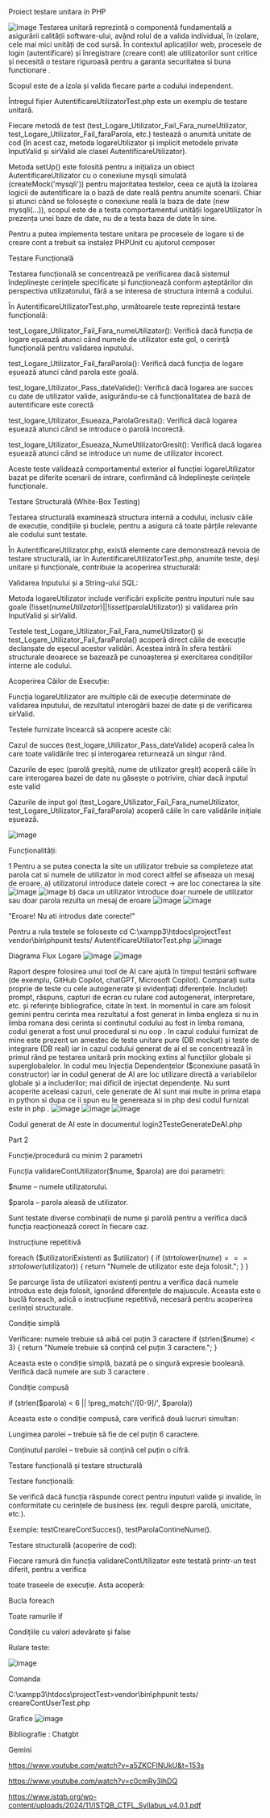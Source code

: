 
Proiect testare unitara in PHP

![image](https://github.com/user-attachments/assets/2258f068-a37c-4e2a-a5b3-d0438b380b90)
Testarea unitară reprezintă o componentă fundamentală a asigurării calității software-ului, având rolul de a valida individual, în izolare, cele mai mici unități de cod sursă. În contextul aplicațiilor web, procesele de login (autentificare) și înregistrare (creare cont) ale utilizatorilor sunt critice și necesită o testare riguroasă pentru a garanta securitatea si buna functionare .

Scopul este de a izola și valida fiecare parte a codului independent.

Întregul fișier AutentificareUtilizatorTest.php este un exemplu de testare unitară.

Fiecare metodă de test (test_Logare_Utilizator_Fail_Fara_numeUtilizator, test_Logare_Utilizator_Fail_faraParola, etc.) testează o anumită unitate de cod (în acest caz, metoda logareUtilizator și implicit metodele private InputValid și sirValid ale clasei AutentificareUtilizator).

Metoda setUp() este folosită pentru a inițializa un obiect AutentificareUtilizator cu o conexiune mysqli simulată (createMock('mysqli')) pentru majoritatea testelor, ceea ce ajută la izolarea logicii de autentificare la o bază de date reală pentru anumite scenarii. Chiar și atunci când se folosește o conexiune reală la baza de date (new mysqli(...)), scopul este de a testa comportamentul unității logareUtilizator în prezența unei baze de date, nu de a testa baza de date în sine.

Pentru a putea implementa testare unitara pe procesele de logare si de creare cont a trebuit sa instalez PHPUnit cu ajutorul composer 

Testare Funcțională

Testarea funcțională se concentrează pe verificarea dacă sistemul îndeplinește cerințele specificate și funcționează conform așteptărilor din perspectiva utilizatorului, fără a se interesa de structura internă a codului.

În AutentificareUtilizatorTest.php, următoarele teste reprezintă testare funcțională:

test_Logare_Utilizator_Fail_Fara_numeUtilizator(): Verifică dacă funcția de logare eșuează atunci când numele de utilizator este gol, o cerință funcțională pentru validarea inputului.

test_Logare_Utilizator_Fail_faraParola(): Verifică dacă funcția de logare eșuează atunci când parola este goală.

test_logare_Utilizator_Pass_dateValide(): Verifică dacă logarea are succes cu date de utilizator valide, asigurându-se că funcționalitatea de bază de autentificare este corectă

test_logare_Utilizator_Esueaza_ParolaGresita(): Verifică dacă logarea eșuează atunci când se introduce o parolă incorectă.

test_logare_Utilizator_Esueaza_NumeUtilizatorGresit(): Verifică dacă logarea eșuează atunci când se introduce un nume de utilizator incorect.

Aceste teste validează comportamentul exterior al funcției logareUtilizator bazat pe diferite scenarii de intrare, confirmând că îndeplinește cerințele funcționale.

Testare Structurală (White-Box Testing)

Testarea structurală examinează structura internă a codului, inclusiv căile de execuție, condițiile și buclele, pentru a asigura că toate părțile relevante ale codului sunt testate.

În AutentificareUtilizator.php, există elemente care demonstrează nevoia de testare structurală, iar în AutentificareUtilizatorTest.php, anumite teste, deși unitare și funcționale, contribuie la acoperirea structurală:

Validarea Inputului și a String-ului SQL:

Metoda logareUtilizator include verificări explicite pentru inputuri nule sau goale (!isset($numeUtilizator) || !isset($parolaUtilizator)) și validarea prin InputValid și sirValid.

Testele test_Logare_Utilizator_Fail_Fara_numeUtilizator() și test_Logare_Utilizator_Fail_faraParola() acoperă direct căile de execuție declanșate de eșecul acestor validări. Acestea intră în sfera testării structurale deoarece se bazează pe cunoașterea și exercitarea condițiilor interne ale codului.

Acoperirea Căilor de Execuție:

Funcția logareUtilizator are multiple căi de execuție determinate de validarea inputului, de rezultatul interogării bazei de date și de verificarea sirValid.

Testele furnizate încearcă să acopere aceste căi:

Cazul de succes (test_logare_Utilizator_Pass_dateValide) acoperă calea în care toate validările trec și interogarea returnează un singur rând.

Cazurile de eșec (parolă greșită, nume de utilizator greșit) acoperă căile în care interogarea bazei de date nu găsește o potrivire, chiar dacă inputul este valid

Cazurile de input gol (test_Logare_Utilizator_Fail_Fara_numeUtilizator, test_Logare_Utilizator_Fail_faraParola) acoperă căile în care validările inițiale eșuează.

![image](https://github.com/user-attachments/assets/785cfc17-979d-4fa2-a39a-174602d38ce5)


Funcționalități:

1 Pentru a se putea conecta la site un utilizator trebuie sa completeze atat parola cat si numele de utilizator in mod corect altfel se afiseaza un mesaj de eroare.
a) utilizatorul introduce datele corect -> are loc conectarea la site
![image](https://github.com/user-attachments/assets/95a8b9c5-09e0-4596-9237-ae39802c5a5a)
![image](https://github.com/user-attachments/assets/a3860601-ce34-4d0f-a535-3ab9da5e0289)
b) daca un utilizator introduce doar numele de utilizator sau doar parola rezulta un mesaj de eroare 
![image](https://github.com/user-attachments/assets/69d5c682-444c-4bf8-b5f3-a52c735b6bfe)
![image](https://github.com/user-attachments/assets/9fc2dbff-648e-4a74-a013-1debc7cd9b83)

"Eroare! Nu ati introdus date corecte!"


Pentru a rula testele se foloseste 
cd C:\xampp3\htdocs\projectTest
vendor\bin\phpunit tests/ AutentificareUtiliatorTest.php
![image](https://github.com/user-attachments/assets/2c3310df-58a3-4b35-8e38-4de2f14de1a9)

Diagrama Flux Logare
![image](https://github.com/user-attachments/assets/c66efadc-2fa1-471b-92da-a383f2a965b5)
![image](https://github.com/user-attachments/assets/f773fdbf-ffea-4ffb-8cef-0fd1ad89a953)

Raport despre folosirea unui tool de AI care ajută în timpul testării software (de
exemplu, GitHub Copilot, chatGPT, Microsoft Copilot). Comparați suita proprie de
teste cu cele autogenerate și evidențiați diferențele. Includeți prompt, răspuns, capturi
de ecran cu rulare cod autogenerat, interpretare, etc. și referințe bibliografice, citate
în text.
In momentul in care am folosit gemini pentru cerinta mea rezultatul a fost generat in limba engleza si nu in limba romana desi cerinta si continutul codului au fost in limba romana, codul generat a fost unul procedural si nu oop . In cazul codului furnizat de mine este prezent un amestec de teste unitare pure (DB mockat) și teste de integrare (DB real) iar in cazul codului generat de ai el se concentrează în primul rând pe testarea unitară prin mocking extins al funcțiilor globale și superglobalelor. In codul meu Injecția Dependențelor ($conexiune pasată în constructor) iar in codul generat de AI are loc utilizare directă a variabilelor globale și a includerilor; mai dificil de injectat dependențe. Nu sunt acoperite aceleasi cazuri, cele generate de AI sunt mai multe in prima etapa in python si dupa ce ii spun eu le genereaza si in php desi codul furnizat este in php .
![image](https://github.com/user-attachments/assets/028c7150-c15f-4579-addf-22fdc43cbb3f)
![image](https://github.com/user-attachments/assets/4121d8f0-b3ca-4ea3-9468-b854758d5cb2)
![image](https://github.com/user-attachments/assets/22c9a2c9-e03b-42b9-9b2c-0ee227d5a90c)

Codul generat de AI este in documentul login2TesteGenerateDeAI.php

Part 2

Funcție/procedură cu minim 2 parametri

Funcția validareContUtilizator($nume, $parola) are doi parametri:

$nume – numele utilizatorului.

$parola – parola aleasă de utilizator.

Sunt testate diverse combinații de nume și parolă pentru a verifica dacă funcția reacționează corect în fiecare caz.

Instrucțiune repetitivă 

foreach ($utilizatoriExistenti as $utilizator) {
    if (strtolower($nume) === strtolower($utilizator)) {
        return "Numele de utilizator este deja folosit.";
    }
}

Se parcurge lista de utilizatori existenți pentru a verifica dacă numele introdus este deja folosit, ignorând diferențele de majuscule. Aceasta este o buclă foreach, adică o instrucțiune repetitivă, necesară pentru acoperirea cerinței structurale.

Condiție simplă

Verificare: numele trebuie să aibă cel puțin 3 caractere
    if (strlen($nume) < 3) {
        return "Numele trebuie să conțină cel puțin 3 caractere.";
    }

 Aceasta este o condiție simplă, bazată pe o singură expresie booleană. Verifică dacă numele are sub 3 caractere .

 Condiție compusă

 if (strlen($parola) < 6 || !preg_match('/[0-9]/', $parola))

 Aceasta este o condiție compusă, care verifică două lucruri simultan:

 Lungimea parolei – trebuie să fie de cel puțin 6 caractere.

 Conținutul parolei – trebuie să conțină cel puțin o cifră.

 Testare funcțională și testare structurală

 Testare funcțională:
  
 Se verifică dacă funcția răspunde corect pentru inputuri valide și invalide, în conformitate cu cerințele de business (ex. reguli despre parolă, unicitate, etc.).
 
 Exemple: testCreareContSucces(), testParolaContineNume().

 Testare structurală (acoperire de cod):

 Fiecare ramură din funcția validareContUtilizator este testată printr-un test diferit, pentru a verifica

 toate traseele de execuție. Asta acoperă:

 Bucla foreach

 Toate ramurile if

 Condițiile cu valori adevărate și false

 Rulare teste:
 
 ![image](https://github.com/user-attachments/assets/961d92fb-6c50-41d3-b39b-d751ae7b1495)

 Comanda
 
 C:\xampp3\htdocs\projectTest>vendor\bin\phpunit tests/ creareContUserTest.php

 Grafice
 ![image](https://github.com/user-attachments/assets/1d232acf-3d5a-4160-a62c-37ba27ed5edb)



Bibliografie :
Chatgbt 

Gemini

https://www.youtube.com/watch?v=a5ZKCFINUkU&t=153s

https://www.youtube.com/watch?v=c0cmRy3lhDQ

https://www.istqb.org/wp-content/uploads/2024/11/ISTQB_CTFL_Syllabus_v4.0.1.pdf



 



